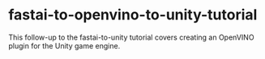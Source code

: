 # fastai-to-openvino-to-unity-tutorial
  This follow-up to the fastai-to-unity tutorial covers creating an OpenVINO plugin for the Unity game engine. 
